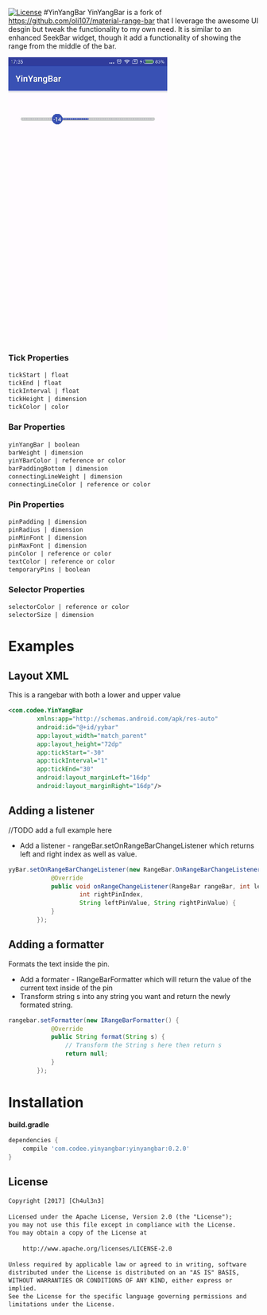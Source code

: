 [![License](https://img.shields.io/badge/license-Apache%202-green.svg)](https://www.apache.org/licenses/LICENSE-2.0)
#YinYangBar
YinYangBar is a fork of https://github.com/oli107/material-range-bar that I leverage the awesome UI desgin but tweak the functionality to my own need.
It is similar to an enhanced SeekBar widget, though it add a functionality of showing the range from the middle of the bar.

![Img](https://github.com/dattran2346/YinYangBar/blob/master/demo.gif)


### Tick Properties
```
tickStart | float
tickEnd | float
tickInterval | float
tickHeight | dimension
tickColor | color
```
###  Bar Properties
```
yinYangBar | boolean
barWeight | dimension
yinYBarColor | reference or color
barPaddingBottom | dimension
connectingLineWeight | dimension
connectingLineColor | reference or color
```

### Pin Properties
```
pinPadding | dimension
pinRadius | dimension
pinMinFont | dimension
pinMaxFont | dimension
pinColor | reference or color
textColor | reference or color
temporaryPins | boolean
```

### Selector Properties
```
selectorColor | reference or color
selectorSize | dimension
```

Examples
=======

## Layout XML

This is a rangebar with both a lower and upper value
```xml
<com.codee.YinYangBar
        xmlns:app="http://schemas.android.com/apk/res-auto"
        android:id="@+id/yybar"
        app:layout_width="match_parent"
        app:layout_height="72dp"
        app:tickStart="-30"
        app:tickInterval="1"
        app:tickEnd="30"
        android:layout_marginLeft="16dp"
        android:layout_marginRight="16dp"/>
```

## Adding a listener
//TODO add a full example here
- Add a listener - rangeBar.setOnRangeBarChangeListener which returns left and right index as well as value.
```java
yyBar.setOnRangeBarChangeListener(new RangeBar.OnRangeBarChangeListener() {
            @Override
            public void onRangeChangeListener(RangeBar rangeBar, int leftPinIndex,
                    int rightPinIndex,
                    String leftPinValue, String rightPinValue) {
            }
        });
```

## Adding a formatter
Formats the text inside the pin.
- Add a formater - IRangeBarFormatter which will return the value of the current text inside of the pin
- Transform string s into any string you want and return the newly formated string.
```java
rangebar.setFormatter(new IRangeBarFormatter() {
            @Override
			public String format(String s) {
				// Transform the String s here then return s
                return null;
            }
        });
```

Installation
=======

**build.gradle**

```groovy
dependencies {
    compile 'com.codee.yinyangbar:yinyangbar:0.2.0'
}
```

## License

    Copyright [2017] [Ch4ul3n3]

    Licensed under the Apache License, Version 2.0 (the "License");
    you may not use this file except in compliance with the License.
    You may obtain a copy of the License at

        http://www.apache.org/licenses/LICENSE-2.0

    Unless required by applicable law or agreed to in writing, software
    distributed under the License is distributed on an "AS IS" BASIS,
    WITHOUT WARRANTIES OR CONDITIONS OF ANY KIND, either express or implied.
    See the License for the specific language governing permissions and
    limitations under the License.